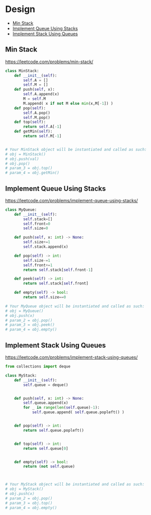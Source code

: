 # Design

+ [Min Stack](#min-stack)
+ [Implement Queue Using Stacks](#implement-queue-using-stacks)
+ [Implement Stack Using Queues](#implement-stack-using-queues)
## Min Stack 

https://leetcode.com/problems/min-stack/

```python
class MinStack:
    def __init__(self):
        self.A = []
        self.M = []
    def push(self, x):
        self.A.append(x)
        M = self.M
        M.append( x if not M else min(x,M[-1]) )
    def pop(self):
        self.A.pop()
        self.M.pop()
    def top(self):
        return self.A[-1]
    def getMin(self):
        return self.M[-1]


# Your MinStack object will be instantiated and called as such:
# obj = MinStack()
# obj.push(val)
# obj.pop()
# param_3 = obj.top()
# param_4 = obj.getMin()
```
## Implement Queue Using Stacks 

https://leetcode.com/problems/implement-queue-using-stacks/

```python
class MyQueue:
    def __init__(self):
        self.stack=[]
        self.front=0
        self.size=0

    def push(self, x: int) -> None:
        self.size+=1
        self.stack.append(x)

    def pop(self) -> int:
        self.size-=1
        self.front+=1
        return self.stack[self.front-1]

    def peek(self) -> int:
        return self.stack[self.front]

    def empty(self) -> bool:
        return self.size==0

# Your MyQueue object will be instantiated and called as such:
# obj = MyQueue()
# obj.push(x)
# param_2 = obj.pop()
# param_3 = obj.peek()
# param_4 = obj.empty()
```
## Implement Stack Using Queues 

https://leetcode.com/problems/implement-stack-using-queues/

```python
from collections import deque

class MyStack:
    def __init__(self):
        self.queue = deque()


    def push(self, x: int) -> None:
        self.queue.append(x)
        for _ in range(len(self.queue)-1):
            self.queue.append( self.queue.popleft() )


    def pop(self) -> int:
        return self.queue.popleft()


    def top(self) -> int:
        return self.queue[0]


    def empty(self) -> bool:
        return (not self.queue)



# Your MyStack object will be instantiated and called as such:
# obj = MyStack()
# obj.push(x)
# param_2 = obj.pop()
# param_3 = obj.top()
# param_4 = obj.empty()
```
